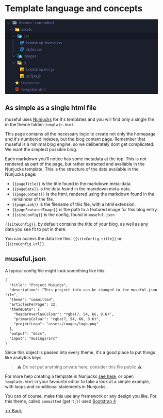 # Template language and concepts

![themes.png](themes.png)

## As simple as a single html file

museful uses [Nunjucks](https://mozilla.github.io/nunjucks/) for it's templates and you will find only a single file in the theme folder: `template.html`.

This page contains all the necessary logic to create not only the homepage and it's numbered indexes, but the blog content page. Remember that museful is a minimal blog engine, so we deliberately dont get complicated. We want the simplest possible blog.

Each markdown you'll notice has some metadata at the top. This is not rendered as part of the page, but rather extracted and available in the Nunjucks template. This is the structure of the data available in the Nunjucks page:

- `{{pageTitle}}` is the title found in the markdown meta-data.
- `{{pageDate}}` is the data found in the markdown meta-data.
- `{{pageContent}}` is the html, rendered using the markdown found in the remainder of the file.
- `{{pageLink}}` is the filename of this file, with a html extension.
- `{{pageFeaturedImage}}` is the path to a featured image for this blog entry.
- `{{siteConfig}}` is the config, found in `museful.json`

`{{siteConfig}}`, by default contains the title of your blog, as well as any data you see fit to put in there.

You can access the data like this: `{{siteConfig.title}}` or `{{siteConfig.url}}`.

## museful.json

A typical config file might look something like this:

```
{
  "title": "Project Musings",
  "description": "This project info can be changed in the museful.json file",
  "theme": "committed",
  "articlesPerPage": 32,
  "themeData": {
    "headerOverlayColour": "rgba(7, 54, 66, 0.6)",
    "primaryColour": "rgba(7, 54, 66, 0.6)",
    "projectLogo": "assets/images/logo.png"
  },
  "output": "docs",
  "input": "musings/src"
}

```

Since this object is passed into every theme, it's a good place to put things like analytics keys.

> ⚠ Do not put anything private here, consider this file public ⚠

For more help creating a template in Nunjucks [see here](https://mozilla.github.io/nunjucks/templating.html), or open `template.html` in your favourite editor to take a look at a simple example, with loops and conditional statements in Nunjucks.

You can of course, make this use any framework or any design you like. For this theme, called `committed` (get it ;) I used [Bootstrap 4](https://getbootstrap.com/)

[<< Back](README.md)